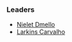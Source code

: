### Leaders

* [Nielet Dmello](mailto:nielet.dmello@owasp.org)
* [Larkins Carvalho](mailto:larkins.carvalho@owasp.org)
  

